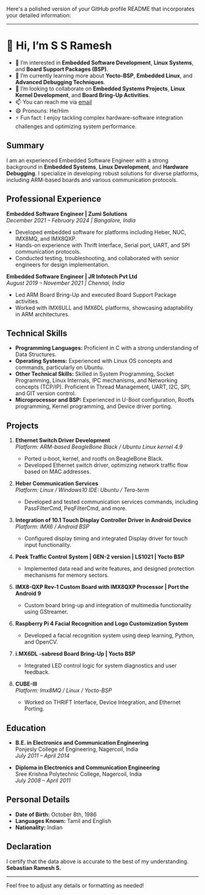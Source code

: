 Here's a polished version of your GitHub profile README that incorporates your detailed information:

---

# 👋 Hi, I’m S S Ramesh

- 👀 I’m interested in **Embedded Software Development**, **Linux Systems**, and **Board Support Packages (BSP)**.
- 🌱 I’m currently learning more about **Yocto-BSP**, **Embedded Linux**, and **Advanced Debugging Techniques**.
- 💞️ I’m looking to collaborate on **Embedded Systems Projects**, **Linux Kernel Development**, and **Board Bring-Up Activities**.
- 📫 You can reach me via [email](mailto:wcalawaym@gmail.com)
- 😄 Pronouns: He/Him
- ⚡ Fun fact: I enjoy tackling complex hardware-software integration challenges and optimizing system performance.

## Summary

I am an experienced Embedded Software Engineer with a strong background in **Embedded Systems**, **Linux Development**, and **Hardware Debugging**. I specialize in developing robust solutions for diverse platforms, including ARM-based boards and various communication protocols.

## Professional Experience

**Embedded Software Engineer | Zumi Solutions**  
*December 2021 – February 2024 | Bangalore, India*  
- Developed embedded software for platforms including Heber, NUC, IMX8MQ, and IMX8QXP.
- Hands-on experience with Thrift Interface, Serial port, UART, and SPI communication protocols.
- Conducted testing, troubleshooting, and collaborated with senior engineers for design implementation.

**Embedded Software Engineer | JR Infotech Pvt Ltd**  
*August 2019 – November 2021 | Chennai, India*  
- Led ARM Board Bring-Up and executed Board Support Package activities.
- Worked with IMX6ULL and IMX6DL platforms, showcasing adaptability in ARM architectures.

## Technical Skills

- **Programming Languages:** Proficient in C with a strong understanding of Data Structures.
- **Operating Systems:** Experienced with Linux OS concepts and commands, particularly on Ubuntu.
- **Other Technical Skills:** Skilled in System Programming, Socket Programming, Linux Internals, IPC mechanisms, and Networking concepts (TCP/IP). Proficient in Thread Management, UART, I2C, SPI, and GIT version control.
- **Microprocessor and BSP:** Experienced in U-Boot configuration, Rootfs programming, Kernel programming, and Device driver porting.

## Projects

1. **Ethernet Switch Driver Development**  
   *Platform: ARM-based BeagleBone Black / Ubuntu Linux kernel 4.9*  
   - Ported u-boot, kernel, and rootfs on BeagleBone Black.
   - Developed Ethernet switch driver, optimizing network traffic flow based on MAC addresses.

2. **Heber Communication Services**  
   *Platform: Linux / Windows10 IDE: Ubuntu / Tera-term*  
   - Developed and tested communication services commands, including PassFilterCmd, PeqFilterCmd, and more.

3. **Integration of 10.1 Touch Display Controller Driver in Android Device**  
   *Platform: iMX6 / Android BSP*  
   - Configured display timing and integrated Display driver for touch input functionality.

4. **Peek Traffic Control System | GEN-2 version | LS1021 | Yocto BSP**  
   - Implemented data read and write features, and designed protection mechanisms for memory sectors.

5. **IMX8-QXP Rev-1 Custom Board with IMX8QXP Processor | Port the Android 9**  
   - Custom board bring-up and integration of multimedia functionality using GStreamer.

6. **Raspberry Pi 4 Facial Recognition and Logo Customization System**  
   - Developed a facial recognition system using deep learning, Python, and OpenCV.

7. **i.MX6DL -sabresd Board Bring-Up | Yocto BSP**  
   - Integrated LED control logic for system diagnostics and user feedback.

8. **CUBE-III**  
   *Platform: Imx8MQ / Linux / Yocto-BSP*  
   - Worked on THRIFT Interface, Device Integration, and Ethernet Porting.

## Education

- **B.E. in Electronics and Communication Engineering**  
  Ponjesly College of Engineering, Nagercoil, India  
  *July 2011 – April 2014*

- **Diploma in Electronics and Communication Engineering**  
  Sree Krishna Polytechnic College, Nagercoil, India  
  *July 2008 – April 2011*

## Personal Details

- **Date of Birth:** October 8th, 1986
- **Languages Known:** Tamil and English
- **Nationality:** Indian


## Declaration

I certify that the data above is accurate to the best of my understanding.  
**Sebastian Ramesh S.**

---

Feel free to adjust any details or formatting as needed!
